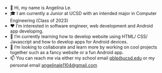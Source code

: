 - 👋 Hi, my name is Angelina Le. 
- 🎓 I am currently a Junior at UCSD with an intended major in Computer Engineering (Class of 2023)
- ❤️ I’m interested in software engineer, web development and Android app developing.
- 📘 I’m currently learning how to develop website using HTML/ CSS/ Javascript and how to develop apps for Android devices.
- 🤝 I’m looking to collaborate and learn more by working on cool projects together such as a fancy website or a fun Android app.
- 📫 You can reach me via either my school email [qble@ucsd.edu](qble@ucsd.edu) or my personal email [angelinale1104@gmail.com](angelinale1104@gmail.com)

<!---
angelinale1104/angelinale1104 is a ✨ special ✨ repository because its `README.md` (this file) appears on your GitHub profile.
You can click the Preview link to take a look at your changes.
--->

